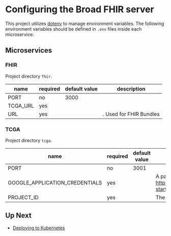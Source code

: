 # Configuring the Broad FHIR server

This project utilizes [dotenv](https://www.npmjs.com/package/dotenv) to manage
environment variables. The following environment variables should be defined in `.env` files inside each microservice:

## Microservices

### FHIR

Project directory `fhir`.

| name     | required | default value | description             |
| -------- | -------- | ------------- | ----------------------- |
| PORT     | no       | 3000          |
| TCGA_URL | yes      |               |
| URL      | yes      |               | . Used for FHIR Bundles |

### TCGA

Project directory `tcga`.

| name                           | required | default value | description                                                                                    |
| ------------------------------ | -------- | ------------- | ---------------------------------------------------------------------------------------------- |
| PORT                           | no       | 3001          |
| GOOGLE_APPLICATION_CREDENTIALS | yes      |               | A path to the GCP creds file. See https://cloud.google.com/docs/authentication/getting-started |
| PROJECT_ID                     | yes      |               | The GCP Service account name of the GCP creds file                                             |

## Up Next

- [Deploying to Kubernetes](./DEPLOYMENT.md)
